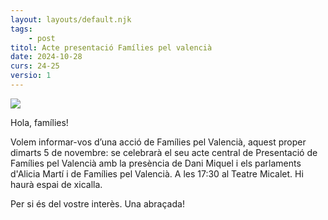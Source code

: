 ```yaml
---
layout: layouts/default.njk
tags: 
    - post
titol: Acte presentació Famílies pel valencià
date: 2024-10-28
curs: 24-25
versio: 1
---
```


![](/assets/imgs/2024-10-28-presentacio-families.jpg)

Hola, famílies! 

Volem informar-vos d’una acció de Famílies pel Valencià, aquest proper dimarts 5 de novembre: se celebrarà el seu acte central de Presentació de Famílies pel Valencià amb la presència de Dani Miquel i els parlaments d'Alicia Martí i de Famílies pel Valencià. A les 17:30 al Teatre Micalet. Hi haurà espai de xicalla. 

Per si és del vostre interès. Una abraçada!